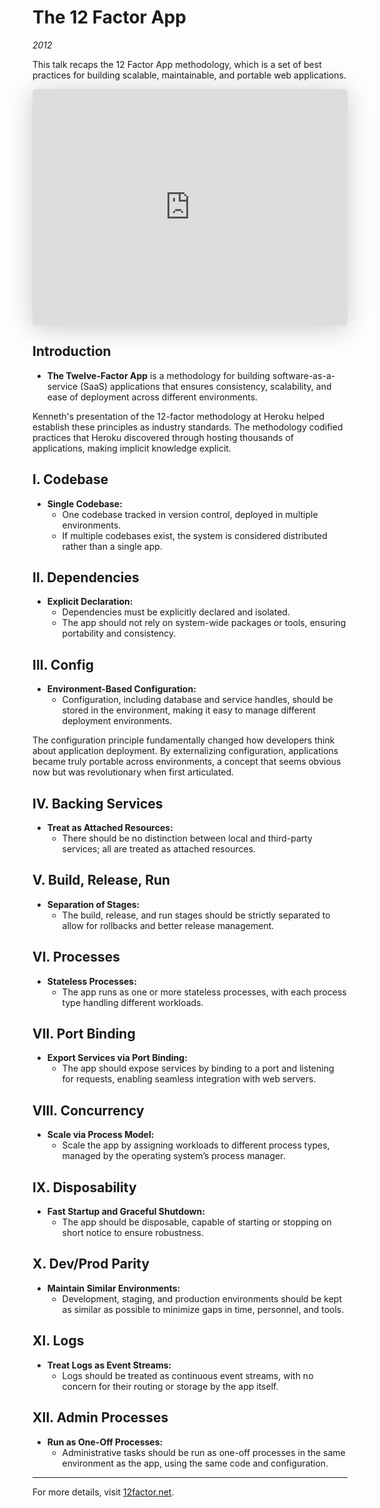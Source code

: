 # The 12 Factor App
*2012*

This talk recaps the 12 Factor App methodology, which is a set of best practices for building scalable, maintainable, and portable web applications.

<iframe class="speakerdeck-iframe" style="border: 0px; background: padding-box rgba(0, 0, 0, 0.1); margin: 0px; padding: 0px; border-radius: 6px; box-shadow: rgba(0, 0, 0, 0.2) 0px 5px 40px; width: 100%; height: auto; aspect-ratio: 560 / 420;" frameborder="0" src="https://speakerdeck.com/player/4f22cc6da0a84d0022028725" title="The 12 Factor App." allowfullscreen="true" data-ratio="1.3333333333333333"></iframe>



## Introduction

- **The Twelve-Factor App** is a methodology for building software-as-a-service (SaaS) applications that ensures consistency, scalability, and ease of deployment across different environments.

<span class="sidenote">Kenneth's presentation of the 12-factor methodology at Heroku helped establish these principles as industry standards. The methodology codified practices that Heroku discovered through hosting thousands of applications, making implicit knowledge explicit.</span>

## I. Codebase

- **Single Codebase:**
  - One codebase tracked in version control, deployed in multiple environments.
  - If multiple codebases exist, the system is considered distributed rather than a single app.

## II. Dependencies

- **Explicit Declaration:**
  - Dependencies must be explicitly declared and isolated.
  - The app should not rely on system-wide packages or tools, ensuring portability and consistency.

## III. Config

- **Environment-Based Configuration:**
  - Configuration, including database and service handles, should be stored in the environment, making it easy to manage different deployment environments.

<span class="sidenote">The configuration principle fundamentally changed how developers think about application deployment. By externalizing configuration, applications became truly portable across environments, a concept that seems obvious now but was revolutionary when first articulated.</span>

## IV. Backing Services

- **Treat as Attached Resources:**
  - There should be no distinction between local and third-party services; all are treated as attached resources.

## V. Build, Release, Run

- **Separation of Stages:**
  - The build, release, and run stages should be strictly separated to allow for rollbacks and better release management.

## VI. Processes

- **Stateless Processes:**
  - The app runs as one or more stateless processes, with each process type handling different workloads.

## VII. Port Binding

- **Export Services via Port Binding:**
  - The app should expose services by binding to a port and listening for requests, enabling seamless integration with web servers.

## VIII. Concurrency

- **Scale via Process Model:**
  - Scale the app by assigning workloads to different process types, managed by the operating system’s process manager.

## IX. Disposability

- **Fast Startup and Graceful Shutdown:**
  - The app should be disposable, capable of starting or stopping on short notice to ensure robustness.

## X. Dev/Prod Parity

- **Maintain Similar Environments:**
  - Development, staging, and production environments should be kept as similar as possible to minimize gaps in time, personnel, and tools.

## XI. Logs

- **Treat Logs as Event Streams:**
  - Logs should be treated as continuous event streams, with no concern for their routing or storage by the app itself.

## XII. Admin Processes

- **Run as One-Off Processes:**
  - Administrative tasks should be run as one-off processes in the same environment as the app, using the same code and configuration.

---

For more details, visit [12factor.net](https://12factor.net).
